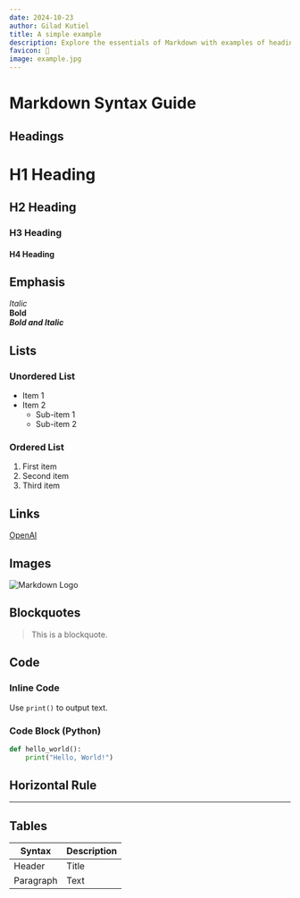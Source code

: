 ```yaml
---
date: 2024-10-23
author: Gilad Kutiel
title: A simple example 
description: Explore the essentials of Markdown with examples of headings, lists, links, images, code, and tables. Perfect for a quick refresher or learning the basics!
favicon: 🧪
image: example.jpg
---
```



# Markdown Syntax Guide

## Headings
# H1 Heading
## H2 Heading
### H3 Heading
#### H4 Heading

## Emphasis
*Italic*  
**Bold**  
***Bold and Italic***

## Lists

### Unordered List
- Item 1
- Item 2
  - Sub-item 1
  - Sub-item 2

### Ordered List
1. First item
2. Second item
3. Third item

## Links
[OpenAI](https://www.openai.com)

## Images
![Markdown Logo](https://markdown-here.com/img/icon256.png)

## Blockquotes
> This is a blockquote.

## Code

### Inline Code
Use `print()` to output text.

### Code Block (Python)
```python
def hello_world():
    print("Hello, World!")
```

## Horizontal Rule
---

## Tables

| Syntax      | Description |
| ----------- | ----------- |
| Header      | Title       |
| Paragraph   | Text        |

